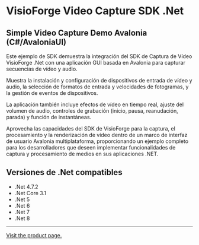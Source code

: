 ﻿# VisioForge Video Capture SDK .Net

## Simple Video Capture Demo Avalonia (C#/AvaloniaUI)

Este ejemplo de SDK demuestra la integración del SDK de Captura de Vídeo VisioForge .Net con una aplicación GUI basada en Avalonia para capturar secuencias de vídeo y audio.

Muestra la instalación y configuración de dispositivos de entrada de vídeo y audio, la selección de formatos de entrada y velocidades de fotogramas, y la gestión de eventos de dispositivos.

La aplicación también incluye efectos de vídeo en tiempo real, ajuste del volumen de audio, controles de grabación (inicio, pausa, reanudación, parada) y función de instantáneas.

Aprovecha las capacidades del SDK de VisioForge para la captura, el procesamiento y la renderización de vídeo dentro de un marco de interfaz de usuario Avalonia multiplataforma, proporcionando un ejemplo completo para los desarrolladores que deseen implementar funcionalidades de captura y procesamiento de medios en sus aplicaciones .NET.

## Versiones de .Net compatibles

* .Net 4.7.2
* .Net Core 3.1
* .Net 5
* .Net 6
* .Net 7
* .Net 8
  
---

[Visit the product page.](https://www.visioforge.com/video-capture-sdk-net)
